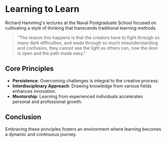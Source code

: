 # Learning to Learn

Richard Hamming's lectures at the Naval Postgraduate School focused on cultivating a style of thinking that transcends traditional learning methods.

> "The reason this happens is that the creators have to fight through so many dark difficulties, and wade through so much misunderstanding and confusion, they cannot see the light as others can, now the door is open and the path made easy."

## Core Principles

- **Persistence**: Overcoming challenges is integral to the creative process.
- **Interdisciplinary Approach**: Drawing knowledge from various fields enhances innovation.
- **Mentorship**: Learning from experienced individuals accelerates personal and professional growth.

## Conclusion

Embracing these principles fosters an environment where learning becomes a dynamic and continuous journey.